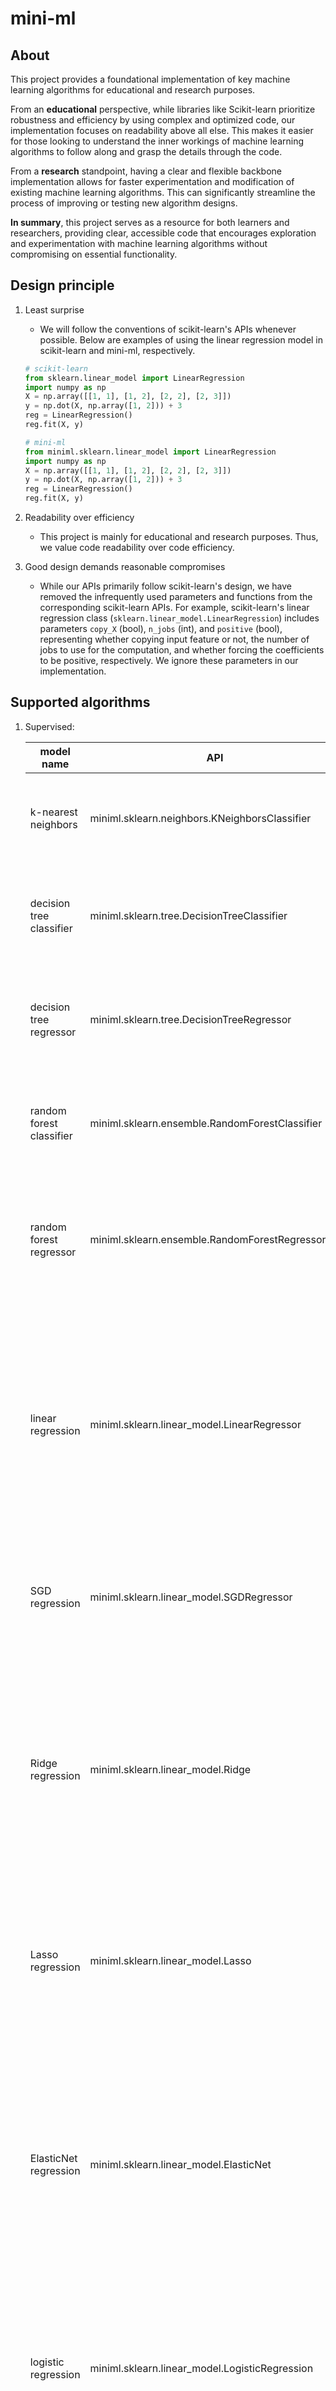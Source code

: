 # mini-ml

## About

This project provides a foundational implementation of key machine learning algorithms for educational and research purposes.

From an **educational** perspective, while libraries like Scikit-learn prioritize robustness and efficiency by using complex and optimized code, our implementation focuses on readability above all else. This makes it easier for those looking to understand the inner workings of machine learning algorithms to follow along and grasp the details through the code.

From a **research** standpoint, having a clear and flexible backbone implementation allows for faster experimentation and modification of existing machine learning algorithms. This can significantly streamline the process of improving or testing new algorithm designs.

**In summary**, this project serves as a resource for both learners and researchers, providing clear, accessible code that encourages exploration and experimentation with machine learning algorithms without compromising on essential functionality.

## Design principle

1. Least surprise
   
    - We will follow the conventions of scikit-learn's APIs whenever possible. Below are examples of using the linear regression model in scikit-learn and mini-ml, respectively.

    ```python
    # scikit-learn
    from sklearn.linear_model import LinearRegression
    import numpy as np
    X = np.array([[1, 1], [1, 2], [2, 2], [2, 3]])
    y = np.dot(X, np.array([1, 2])) + 3
    reg = LinearRegression()
    reg.fit(X, y)
    ```

    ```python
    # mini-ml
    from miniml.sklearn.linear_model import LinearRegression
    import numpy as np
    X = np.array([[1, 1], [1, 2], [2, 2], [2, 3]])
    y = np.dot(X, np.array([1, 2])) + 3
    reg = LinearRegression()
    reg.fit(X, y)
    ```

1. Readability over efficiency

    - This project is mainly for educational and research purposes. Thus, we value code readability over code efficiency.

1. Good design demands reasonable compromises

    - While our APIs primarily follow scikit-learn's design, we have removed the infrequently used parameters and functions from the corresponding scikit-learn APIs. For example, scikit-learn's linear regression class (`sklearn.linear_model.LinearRegression`) includes parameters `copy_X` (bool), `n_jobs` (int), and `positive` (bool), representing whether copying input feature or not, the number of jobs to use for the computation, and whether forcing the coefficients to be positive, respectively. We ignore these parameters in our implementation.

## Supported algorithms

1. Supervised:

    | model name               | API                                            | key concept
    |--------------------------|------------------------------------------------|-------------
    | k-nearest neighbors      | miniml.sklearn.neighbors.KNeighborsClassifier  | Classifies a data point based on the majority class of its k-nearest neighbors.
    | decision tree classifier | miniml.sklearn.tree.DecisionTreeClassifier     | Builds a decision tree by recursively splitting the data based on feature values to classify data.
    | decision tree regressor  | miniml.sklearn.tree.DecisionTreeRegressor      | Builds a decision tree that predicts continuous values by splitting the data recursively.
    | random forest classifier | miniml.sklearn.ensemble.RandomForestClassifier | An ensemble of decision trees where each tree votes, and the majority vote is the final classification.
    | random forest regressor  | miniml.sklearn.ensemble.RandomForestRegressor  | An ensemble of decision trees used to predict continuous values by averaging predictions from multiple trees.
    | linear regression        | miniml.sklearn.linear_model.LinearRegressor    | Predicts a continuous target value by fitting a linear relationship between input features and the target. It solves for the regression coefficients by using the pseudo-inverse of the feature matrix, computed via Singular Value Decomposition (SVD)
    | SGD regression           | miniml.sklearn.linear_model.SGDRegressor       | Performs linear regression using Stochastic Gradient Descent for optimization.
    | Ridge regression         | miniml.sklearn.linear_model.Ridge              | A variation of linear regression that includes L2 regularization to prevent overfitting. It solves for the regression coefficients using the pseudo-inverse of the regularized feature matrix, computed via Singular Value Decomposition (SVD).
    | Lasso regression         | miniml.sklearn.linear_model.Lasso              | A variation of linear regression that includes L1 regularization to promote sparse feature selection. It is solved using coordinate descent.
    | ElasticNet regression    | miniml.sklearn.linear_model.ElasticNet         | A linear regression model that combines both L1 (Lasso) and L2 (Ridge) regularization to improve prediction accuracy and model interpretability by balancing feature selection (sparsity) and coefficient shrinkage. It is solved using coordinate descent.
    | logistic regression      | miniml.sklearn.linear_model.LogisticRegression |  A classification algorithm that models the probability of a binary outcome (0/1) using a logistic function. It is solved using L-BFGS.
    | gradient boosting regression | miniml.sklearn.ensemble.GradientBoostingRegressor | An ensemble learning method that builds a series of decision trees sequentially, where each new tree corrects the errors of the previous ones. It optimizes the model by minimizing the residual errors through gradient descent.

1. Unsupervised:

    | model name               | API                                            | key concept
    |--------------------------|------------------------------------------------|----------------
    | k-means                  | miniml.sklearn.cluster.KMeans                  | Partitions the data into k clusters by iteratively assigning data points to the nearest cluster center and updating the cluster centers based on the mean of the points in each cluster.

## Installation
1. Change the directory to the `mini-ml` folder.

   ```bash
   cd mini-ml
   ```

1. Install the package by running
   ```bash
   pip install miniml
   ```

1. If you want to develop the package without reinstallation, run
   ```bash
   pip install -e .
   ```

## Contribution

We welcome contributions. Here is a short intro on how to contribute.

1. Fork the Repository.

    - Fork the repository to create your own copy. This allows you to freely make changes without affecting the original project.
    
1. Clone Your Fork to your local machine and navigate to the project directory.
   ```bash
   git clone https://github.com/your-username/project-name.git
   cd mini-ml
   ```  

1. Create a New Branch
   ```bash
   git checkout -b feature-branch-name
   ```
     
1. Make Your Changes. Write test cases if you add a new functionality.

1. Run tests.
   ```bash
   pytest
   ```
  
1. Commit and Push Your Changes
   ```bash
   git add .
   git commit -m "Brief description of your changes"
   git push origin feature-branch-name
   ```

1. Submit a Pull Request

## Similar projects
- [ML from scratch](https://github.com/eriklindernoren/ML-From-Scratch) - ``ML from scratch'' has excellent implementation on many ML models. However, the project has been inactive since 2019. Also, the project has its own API design.
